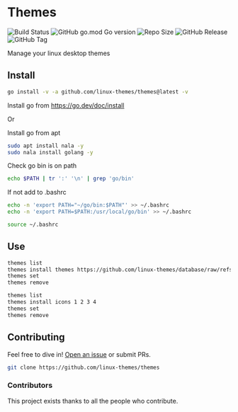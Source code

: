 # Themes

![Build Status](https://github.com/linux-themes/themes/actions/workflows/themes.yml/badge.svg)
![GitHub go.mod Go version](https://img.shields.io/github/go-mod/go-version/linux-themes/themes)
![Repo Size](https://img.shields.io/github/repo-size/linux-themes/themes)
![GitHub Release](https://img.shields.io/github/v/release/linux-themes/themes)
![GitHub Tag](https://img.shields.io/github/v/tag/linux-themes/themes)



Manage your linux desktop themes

## Install

```sh
go install -v -a github.com/linux-themes/themes@latest -v
```

Install go from https://go.dev/doc/install

Or

Install go from apt

```sh
sudo apt install nala -y
sudo nala install golang -y
```

Check go bin is on path
```sh
echo $PATH | tr ':' '\n' | grep 'go/bin'
```

If not add to .bashrc 
```sh
echo -n 'export PATH="~/go/bin:$PATH"' >> ~/.bashrc
echo -n 'export PATH=$PATH:/usr/local/go/bin' >> ~/.bashrc
```
```sh
source ~/.bashrc
```

## Use

```sh
themes list 
themes install themes https://github.com/linux-themes/database/raw/refs/heads/main/themes/gnome/marble/Marble.tar.gz
themes set
themes remove 
```

```sh
themes list
themes install icons 1 2 3 4
themes set
themes remove 
```

## Contributing

Feel free to dive in! [Open an issue](https://github.com/RichardLitt/standard-readme/issues/new) or submit PRs.

```sh
git clone https://github.com/linux-themes/themes  
```


### Contributors

This project exists thanks to all the people who contribute. 
<!-- <a href="https://github.com/RichardLitt/standard-readme/graphs/contributors"><img src="https://opencollective.com/standard-readme/contributors.svg?width=890&button=false" /></a> -->
